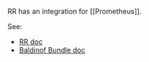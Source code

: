 RR has an integration for [[Prometheus]].

See:
- [RR doc](https://docs.roadrunner.dev/docs/logging-and-observability/metrics)
- [Baldinof Bundle doc ](https://github.com/baldinof/roadrunner-bundle?tab=readme-ov-file#metrics)

